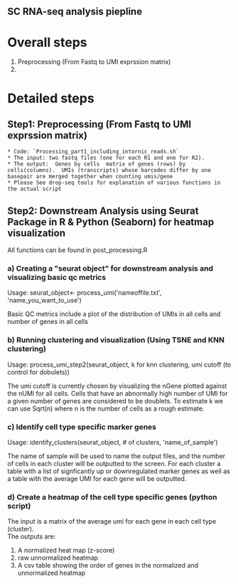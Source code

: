 SC RNA-seq analysis piepline
------------------------------------------------------------

# Overall steps

1. Preprocessing (From Fastq to UMI exprssion matrix)
2. 

# Detailed steps
## Step1: Preprocessing (From Fastq to UMI exprssion matrix)
	* Code: `Processing_part1_including_intornic_reads.sh`
	* The input: two fastq files (one for each R1 and one for R2).
	* The output:  Genes by cells  matrix of genes (rows) by cells(columns).  UMIs (transcripts) whose barcodes differ by one basepair are merged together when counting umis/gene 
	* Please See drop-seq tools for explanation of various functions in the actual script
## Step2: Downstream Analysis using Seurat Package in R & Python (Seaborn) for heatmap visualization
All functions can be found in post_processing.R 

### a) Creating a "seurat object" for downstream analysis and visualizing basic qc metrics 

Usage: seurat_object<- process_umi('nameoffile.txt', 'name_you_want_to_use')

Basic QC metrics include a plot of the distribution of UMIs in all cells and number of genes in all cells

### b) Running clustering and visualization (Using TSNE and KNN clustering) 

Usage: process_umi_step2(seurat_object, k for knn clustering, umi cutoff (to control for dobulets))

The umi cutoff is currently chosen by visualizing the nGene plotted against the nUMI for all cells.  Cells that have an abnormally high number of UMI 
for a given number of genes are considered to be doublets. To estimate k we can use Sqrt(n) where n is the number of cells as a rough estimate.  

### c) Identify cell type specific marker genes 

Usage: identify_clusters(seurat_object, # of clusters, 'name_of_sample')  

The name of sample will be used to name the output files, and the number of cells in each cluster will be outputted to the screen.
For each cluster a table with a list of signficantly up or downregulated marker genes as well as a table with the average UMI for each gene will be outputted. 


### d) Create a heatmap of the cell type specific genes  (python script)
The input is a matrix of the average umi for each gene in each cell type (cluster).  
The outputs are:
  1) A normalized heat map (z-score)
  2) raw unnormalized heatmap
  3) A csv table showing the order of genes in the normalized and unnormalized heatmap 









